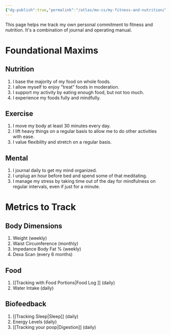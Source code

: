 ```yaml
---
{"dg-publish":true,"permalink":"/atlas/mo-cs/my-fitness-and-nutrition/","tags":["📍"],"noteIcon":"","updated":"2024-11-07T11:29:34.831-08:00"}
---
```


This page helps me track my own personal commitment to fitness and nutrition. It's a combination of journal and operating manual.
# Foundational Maxims

## Nutrition
1. I base the majority of my food on whole foods.
2. I allow myself to enjoy "treat" foods in moderation.
3. I support my activity by eating enough food, but not too much.
4. I experience my foods fully and mindfully.
## Exercise
1. I move my body at least 30 minutes every day.
2. I lift heavy things on a regular basis to allow me to do other activities with ease.
3. I value flexibility and stretch on a regular basis.
## Mental
1. I journal daily to get my mind organized.
2. I unplug an hour before bed and spend some of that meditating.
3. I manage my stress by taking time out of the day for mindfulness on regular intervals, even if just for a minute.
# Metrics to Track

## Body Dimensions
1. Weight (weekly)
2. Waist Circumference (monthly)
3. Impedance Body Fat % (weekly)
4. Dexa Scan (every 6 months)
## Food
1. [[Tracking with Food Portions\|Food Log ]] (daily)
2. Water Intake (daily)
## Biofeedback
1. [[Tracking Sleep\|Sleep]] (daily)
3. Energy Levels (daily)
5. [[Tracking your poop\|Digestion]] (daily)